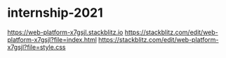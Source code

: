 # internship-2021
https://web-platform-x7gsjl.stackblitz.io
https://stackblitz.com/edit/web-platform-x7gsjl?file=index.html
https://stackblitz.com/edit/web-platform-x7gsjl?file=style.css
